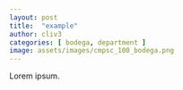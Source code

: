 ```yaml
---
layout: post
title:  "example"
author: cliv3
categories: [ bodega, department ]
image: assets/images/cmpsc_100_bodega.png
---
```


Lorem ipsum.
